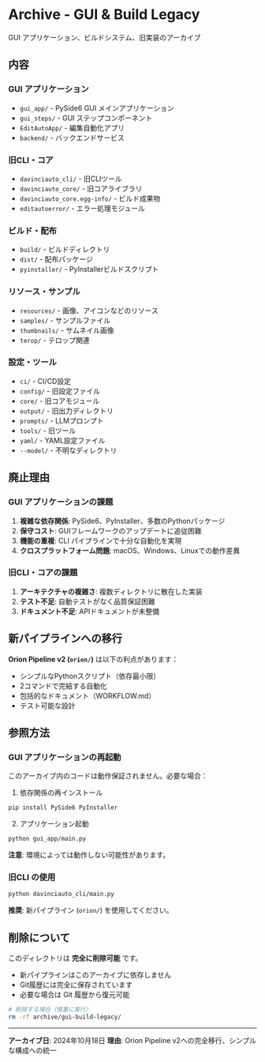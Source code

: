 # Archive - GUI & Build Legacy

GUI アプリケーション、ビルドシステム、旧実装のアーカイブ

## 内容

### GUI アプリケーション
- `gui_app/` - PySide6 GUI メインアプリケーション
- `gui_steps/` - GUI ステップコンポーネント
- `EditAutoApp/` - 編集自動化アプリ
- `backend/` - バックエンドサービス

### 旧CLI・コア
- `davinciauto_cli/` - 旧CLIツール
- `davinciauto_core/` - 旧コアライブラリ
- `davinciauto_core.egg-info/` - ビルド成果物
- `editautoerror/` - エラー処理モジュール

### ビルド・配布
- `build/` - ビルドディレクトリ
- `dist/` - 配布パッケージ
- `pyinstaller/` - PyInstallerビルドスクリプト

### リソース・サンプル
- `resources/` - 画像、アイコンなどのリソース
- `samples/` - サンプルファイル
- `thumbnails/` - サムネイル画像
- `terop/` - テロップ関連

### 設定・ツール
- `ci/` - CI/CD設定
- `config/` - 旧設定ファイル
- `core/` - 旧コアモジュール
- `output/` - 旧出力ディレクトリ
- `prompts/` - LLMプロンプト
- `tools/` - 旧ツール
- `yaml/` - YAML設定ファイル
- `--model/` - 不明なディレクトリ

## 廃止理由

### GUI アプリケーションの課題
1. **複雑な依存関係**: PySide6、PyInstaller、多数のPythonパッケージ
2. **保守コスト**: GUIフレームワークのアップデートに追従困難
3. **機能の重複**: CLI パイプラインで十分な自動化を実現
4. **クロスプラットフォーム問題**: macOS、Windows、Linuxでの動作差異

### 旧CLI・コアの課題
1. **アーキテクチャの複雑さ**: 複数ディレクトリに散在した実装
2. **テスト不足**: 自動テストがなく品質保証困難
3. **ドキュメント不足**: APIドキュメントが未整備

## 新パイプラインへの移行

**Orion Pipeline v2 (`orion/`)** は以下の利点があります：
- シンプルなPythonスクリプト（依存最小限）
- 2コマンドで完結する自動化
- 包括的なドキュメント（WORKFLOW.md）
- テスト可能な設計

## 参照方法

### GUI アプリケーションの再起動
このアーカイブ内のコードは動作保証されません。必要な場合：

1. 依存関係の再インストール
```bash
pip install PySide6 PyInstaller
```

2. アプリケーション起動
```bash
python gui_app/main.py
```

**注意**: 環境によっては動作しない可能性があります。

### 旧CLI の使用
```bash
python davinciauto_cli/main.py
```

**推奨**: 新パイプライン (`orion/`) を使用してください。

## 削除について

このディレクトリは **完全に削除可能** です。
- 新パイプラインはこのアーカイブに依存しません
- Git履歴には完全に保存されています
- 必要な場合は Git 履歴から復元可能

```bash
# 削除する場合（慎重に実行）
rm -rf archive/gui-build-legacy/
```

---

**アーカイブ日**: 2024年10月18日
**理由**: Orion Pipeline v2への完全移行、シンプルな構成への統一
